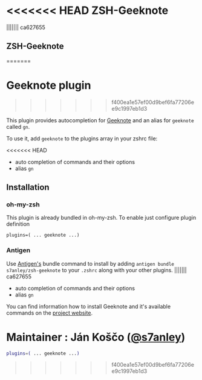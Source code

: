 <<<<<<< HEAD
ZSH-Geeknote
============
||||||| ca627655
## ZSH-Geeknote
=======
# Geeknote plugin
>>>>>>> f400ea1e57ef00d9bef6fa77206ee9c1997eb1d3

This plugin provides autocompletion for [Geeknote](https://github.com/VitaliyRodnenko/geeknote)
and an alias for `geeknote` called `gn`.

To use it, add `geeknote` to the plugins array in your zshrc file:

<<<<<<< HEAD
* auto completion of commands and their options
* alias `gn`

## Installation

### oh-my-zsh
This plugin is already bundled in oh-my-zsh. To enable just configure plugin definition

    plugins=( ... geeknote ...)

### Antigen
Use [Antigen's](https://github.com/zsh-users/antigen) bundle command to install by adding `antigen bundle s7anley/zsh-geeknote` to your `.zshrc` along with your other plugins.
||||||| ca627655
- auto completion of commands and their options
- alias `gn`

You can find information how to install Geeknote and it's available commands on the [project website](http://www.geeknote.me/).

Maintainer : Ján Koščo ([@s7anley](https://twitter.com/s7anley))
=======
```zsh
plugins=( ... geeknote ...)
```
>>>>>>> f400ea1e57ef00d9bef6fa77206ee9c1997eb1d3
